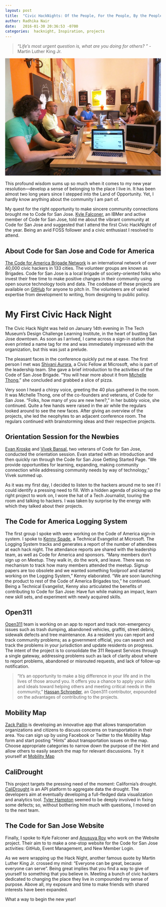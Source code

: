 ```yaml
---
layout: post
title:  "Civic HackNights: Of the People, For the People, By the People"
author: Radhika Nair
date:   2016-01-30 20:36:53 -0700
categories:  hacknight, Inspiration, projects
---
```

>*“Life’s most urgent question is, what are you doing for others? ”* -  Martin Luther King Jr.  

![civichacknight2016](/img/cfsj_2016.jpg)

This profound wisdom sums up so much when it comes to my new year resolution—develop a sense of belonging to the place I live in. It has been almost two long years since I stepped into the Land of Opportunity. Yet, I hardly know anything about the community I am part of.  

My quest for the right opportunity to make sincere community connections brought me to Code for San Jose. [Kyle Falconer](https://github.com/netinept), an IBMer and active member of Code for San Jose, told me about the vibrant community at Code for San Jose and suggested that I attend the first Civic HackNight of the year. Being an avid FOSS follower and a civic enthusiast I resolved to attend.  

## About Code for San Jose and Code for America
[The Code for America Brigade Network](https://www.codeforamerica.org/brigade/) is an international network of over 40,000 civic hackers in 133 cities. The volunteer groups are known as Brigades. Code for San Jose is a local brigade of society-oriented folks who invest their free time to make positive changes in their community using open source technology tools and data. The codebase of these projects are available on [GitHub](https://github.com/codeforsanjose) for anyone to pitch in. The volunteers are of varied expertise from development to writing, from designing to public policy.  

# My First Civic Hack Night
The Civic Hack Night was held on January 14th evening in The Tech Museum’s Design Challenge Learning Institute, in the heart of bustling San Jose downtown. As soon as I arrived, I came across a sign-in station that even printed a name tag for me and was immediately impressed with the organization, but this was just a prelude.  

The pleasant faces in the conference quickly put me at ease. The first person I met was [Shivani Aurora](http://www.microsoftbayarea.com/2015/08/27/meet-shivani-our-san-jose-civic-tech-fellow/), a Civic Fellow at Microsoft, who is part of the leadership team. She gave a brief introduction to the activities of the Code of San Jose Brigade.  “You will hear more about it from [Michelle Thong](https://github.com/mthong),” she concluded and grabbed a slice of pizza.  

Very soon I heard a chirpy voice, greeting the 40 plus gathered in the room. It was Michelle Thong, one of the co-founders and veterans, of Code for San Jose. “Folks, how many of you are new here?,” in her bubbly voice, she continued. Quite a few hands were raised in the air while the regulars looked around to see the new faces. After giving an overview of the projects, she led the neophytes to an adjacent conference room. The regulars continued with brainstorming ideas and their respective projects.  

## Orientation Session for the Newbies
[Evan Kroske](https://github.com/evankroske) and [Vivek Bansal](https://github.com/3vivekb), two veterans of Code for San Jose, conducted the orientation session. Evan started with an introduction and then quickly ran through the Code for San Jose Getting Started Page. “We provide opportunities for learning, expanding, making community connection while addressing community needs by way of technology,” Vivek summed up.  

As it was my first day, I decided to listen to the hackers around me to see if I could identify a pressing need to fill. With a hidden agenda of picking up the right project to work on, I wore the hat of a Tech Journalist, touring the room and talking to hackers. I was taken by surprise by the energy with which they talked about their projects.  

## The Code for America Logging System
The first group I spoke with were working on the Code of America sign-in system. I spoke to [Kenny Spade](http://www.microsoftbayarea.com/author/kspade), a Technical Evangelist at Microsoft. The Logging System tracks and generates a report of the number of attendees at each hack night. The attendance reports are shared with the leadership team, as well as Code for America and sponsors. “Many members don’t sign up on Meetup. They walk in, do the work, and leave. There was no mechanism to track how many members attended the meetup. Signup papers are too obsolete and we wanted something foolproof and started working on the Logging System,” Kenny elaborated. “We are soon launching the product to rest of the Code of America Brigades too,” he continued. Being a Technical Evangelist, Kenny also articulated the benefits of contributing to Code for San Jose: Have fun while making an impact, learn new skill sets, and experiment with newly acquired skills.  

## Open311
[Open311](https://github.com/codeforsanjose/open311-plan-for-san-jose) team is working on an app to report and track non-emergency issues such as trash dumping, abandoned vehicles, graffiti, street debris, sidewalk defects and tree maintenance. As a resident you can report and track community problems; as a government official, you can search and track the problems in your jurisdiction and update residents on progress. The intent of the project is to consolidate the 311 Request Services through a single gateway, addressing problems such as lack of clarity about where to report problems, abandoned or misrouted requests, and lack of follow-up notification.  

>“It’s an opportunity to make a big difference in your life and in the lives of those around you. It offers you a chance to apply your skills and ideals toward helping others and meeting critical needs in the community,” [Hassan Schroeder](https://github.com/hassan), an Open311 contributor, expounded on the advantages of contributing to the projects.  

## Mobility Map
[Zack Pallin](https://github.com/zpallin) is developing an innovative app that allows transportation organizations and citizens to discuss concerns on transportation in their area. You can sign up by using Facebook or Twitter to the Mobility Map form and start posting “Hints” about transportation issues on the map. Choose appropriate categories to narrow down the purpose of the Hint and allow others to easily search the map for relevant discussions. Try it yourself at [Mobility Map](https://github.com/codeforsanjose/mobilitymap)

## CaliDrought 
This project targets the pressing need of the moment: California’s drought. [CaliDrought](https://github.com/codeforsanjose/calidrought) is an API platform to aggregate data the drought. The developers aim at eventually developing a full-fledged data visualization and analytics tool. [Tyler Hampton](https://github.com/howdoicomputer) seemed to be deeply involved in fixing some defects; so, without bothering him much with questions, I moved on to the next team.

## The Code for San Jose Website
Finally, I spoke to Kyle Falconer and [Anusuya Roy](https://github.com/arc6789) who work on the Website project. Their aim to to make a one-stop website for the Code for San Jose activities: GitHub, Event Management, and New Member Login.  

As we were wrapping up the Hack Night, another famous quote by Martin Luther King Jr. crossed my mind: “Everyone can be great, because everyone can serve”. Being great implies that you find a way to give of yourself to something that you believe in. Meeting a bunch of civic hackers dedicated to changing the place they live in compounded my sense of purpose. Above all, my exposure and time to make friends with shared interests have been expanded.  

What a way to begin the new year!
